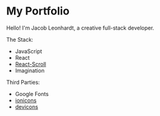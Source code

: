 # My Portfolio

Hello! I'm Jacob Leonhardt, a creative full-stack developer.

The Stack:
- JavaScript
- React
- [React-Scroll](https://github.com/fisshy/react-scroll)
- Imagination

Third Parties:
- Google Fonts
- [ionicons](https://ionic.io/ionicons)
- [devicons](https://devicon.dev/)
